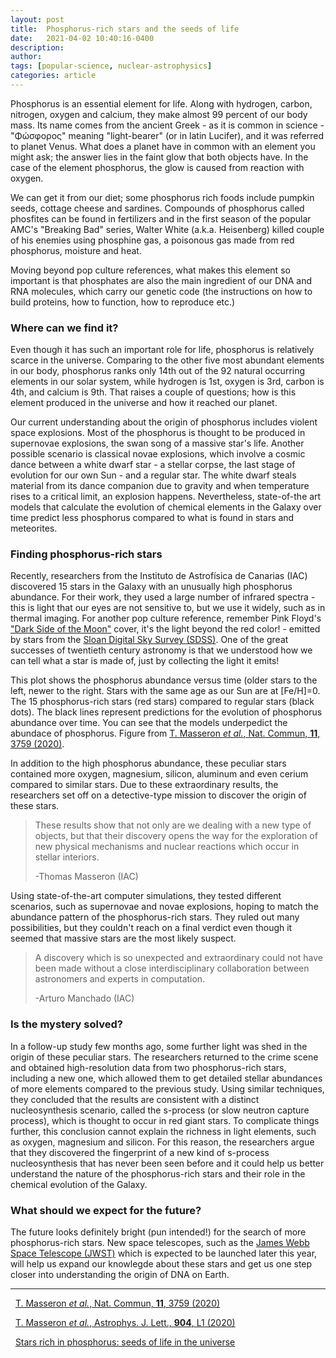 ```yaml
---
layout: post
title:  Phosphorus-rich stars and the seeds of life
date:   2021-04-02 10:40:16-0400
description:
author:
tags: [popular-science, nuclear-astrophysics]
categories: article
---
```



Phosphorus is an essential element for life. Along with hydrogen, carbon, nitrogen, oxygen and calcium, they make almost 99 percent of our body mass. Its name comes from the ancient Greek - as it is common in science - "Φώσφορος" meaning "light-bearer" (or in latin Lucifer), and it was referred to planet Venus. What does a planet have in common with an element you might ask; the answer lies in the faint glow that both objects have. In the case of the element phosphorus, the glow is caused from reaction with oxygen.

We can get it from our diet; some phosphorus rich foods include pumpkin seeds, cottage cheese and sardines. Compounds of phosphorus called phosfites can be found in fertilizers and in the first season of the popular AMC's "Breaking Bad" series, Walter White (a.k.a. Heisenberg) killed couple of his enemies using phosphine gas, a poisonous gas made from red phosphorus, moisture and heat.

Moving beyond pop culture references, what makes this element so important is that phosphates are also the main ingredient of our DNA and RNA molecules, which carry our genetic code (the instructions on how to build proteins, how to function, how to reproduce etc.)


### Where can we find it?

Even though it has such an important role for life, phosphorus is relatively scarce in the universe. Comparing to the other five most abundant elements in our body, phosphorus ranks only 14th out of the 92 natural occurring elements in our solar system, while hydrogen is 1st, oxygen is 3rd, carbon is 4th, and calcium is 9th. That raises a couple of questions; how is this element produced in the universe and how it reached our planet.

Our current understanding about the origin of phosphorus includes violent space explosions. Most of the phosphorus is thought to be produced in supernovae explosions, the swan song of a massive star's life. Another possible scenario is classical novae explosions, which involve a cosmic dance between a white dwarf star - a stellar corpse, the last stage of evolution for our own Sun - and a regular star. The white dwarf steals material from its dance companion due to gravity and when temperature rises to a critical limit, an explosion happens. Nevertheless, state-of-the art models that calculate the evolution of chemical elements in the Galaxy over time predict less phosphorus compared to what is found in stars and meteorites.


### Finding phosphorus-rich stars

Recently, researchers from the Instituto de Astrofísica de Canarias (IAC) discovered 15 stars in the Galaxy with an unusually high phosphorus abundance. For their work, they used a large number of infrared spectra - this is light that our eyes are not sensitive to, but we use it widely, such as in thermal imaging. For another pop culture reference, remember Pink Floyd's ["Dark Side of the Moon"](https://upload.wikimedia.org/wikipedia/en/3/3b/Dark_Side_of_the_Moon.png) cover, it's the light beyond the red color! - emitted by stars from the [Sloan Digital Sky Survey (SDSS)](https://www.sdss.org/). One of the great successes of twentieth century astronomy is that we understood how we can tell what a star is made of, just by collecting the light it emits!


<div class="row justify-content-sm-center">
    <div class="col-sm mt-1 mt-md-0">
        <img class="img-fluid" src="{{ site.baseurl }}/assets/img/nature_1.webp" alt="" data-zoomable=""/>
    </div>
    <div class="caption">
      This plot shows the phosphorus abundance versus time (older stars to the left, newer to the right. Stars with the same age as our Sun are at [Fe/H]=0. The 15 phosphorus-rich stars (red stars) compared to regular stars (black dots). The black lines represent predictions for the evolution of phosphorus abundance over time. You can see that the models underpedict the abundace of phosphorus. Figure from <a href="https://www.nature.com/articles/s41467-020-17649-9" target=_blank>T. Masseron <i>et al.</i>, Nat. Commun, <b>11</b>, 3759 (2020)</a>.
</div>
</div>

In addition to the high phosphorus abundance, these peculiar stars contained more oxygen, magnesium, silicon, aluminum and even cerium compared to similar stars. Due to these extraordinary results, the researchers set off on a detective-type mission to discover the origin of these stars.

><i class="fas fa-quote-left"></i> These results show that not only are we dealing with a new type of objects, but that their discovery opens the way for
>the exploration of new physical mechanisms and nuclear reactions which occur in stellar interiors.
>
>-Thomas Masseron (IAC)

Using state-of-the-art computer simulations, they tested different scenarios, such as supernovae and novae explosions, hoping to match the abundance pattern of the phosphorus-rich stars. They ruled out many possibilities, but they couldn't reach on a final verdict even though it seemed that massive stars are the most likely suspect.


><i class="fas fa-quote-left"></i>  A discovery which is so unexpected and extraordinary could not have been made
without a close interdisciplinary collaboration between astronomers and experts in computation.
>
>-Arturo Manchado (IAC)


### Is the mystery solved?

In a follow-up study few months ago, some further light was shed in the origin of these peculiar stars. The researchers returned to the crime scene and obtained high-resolution data from two phosphorus-rich stars, including a new one, which allowed them to get detailed stellar abundances of more elements compared to the previous study. Using similar techniques, they concluded that the results are consistent with a distinct nucleosynthesis scenario, called the s-process (or slow neutron capture process), which is thought to occur in red giant stars. To complicate things further, this conclusion cannot explain the richness in light elements, such as oxygen, magnesium and silicon. For this reason, the researchers argue that they discovered the fingerprint of a new kind of s-process nucleosynthesis that has never been seen before and it could help us better understand the nature of the phosphorus-rich stars and their role in the chemical evolution of the Galaxy.


### What should we expect for the future?

The future looks definitely bright (pun intended!) for the search of more phosphorus-rich stars. New space telescopes, such as the [James Webb Space Telescope (JWST)](https://www.jwst.nasa.gov/) which is expected to be launched later this year, will help us expand our knowlegde about these stars and get us one step closer into understanding the origin of DNA on Earth.

---

<i class="fa fa-file-alt"></i> &nbsp; [T. Masseron *et al.*, Nat. Commun, **11**, 3759 (2020) ](https://www.nature.com/articles/s41467-020-17649-9)

<i class="fa fa-file-alt"></i> &nbsp; [T. Masseron *et al.*, Astrophys. J. Lett., **904**, L1 (2020) ](https://iopscience.iop.org/article/10.3847/2041-8213/abc6ac)

<i class="far fa-newspaper"></i> &nbsp; [Stars rich in phosphorus: seeds of life in the universe](https://www.iac.es/en/outreach/news/stars-rich-phosphorus-seeds-life-universe)
